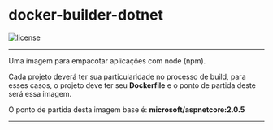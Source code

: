 # docker-builder-dotnet

[![license](https://img.shields.io/github/license/mashape/apistatus.svg)](https://opensource.org/licenses/MIT)
  
---  
  
Uma imagem para empacotar aplicações com node (npm).

Cada projeto deverá ter sua particularidade no processo de build, para esses casos, o projeto deve ter seu **Dockerfile** e o ponto de partida deste será essa imagem.

O ponto de partida desta imagem base é: **microsoft/aspnetcore:2.0.5**

---